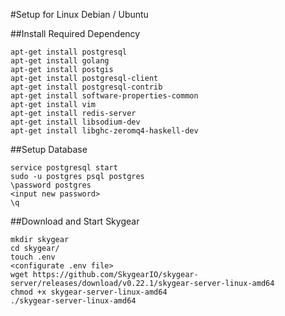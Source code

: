 #Setup for Linux Debian / Ubuntu

##Install Required Dependency

```
apt-get install postgresql
apt-get install golang
apt-get install postgis
apt-get install postgresql-client
apt-get install postgresql-contrib
apt-get install software-properties-common
apt-get install vim
apt-get install redis-server
apt-get install libsodium-dev
apt-get install libghc-zeromq4-haskell-dev
```

##Setup Database
```
service postgresql start
sudo -u postgres psql postgres
\password postgres
<input new password>
\q
```

##Download and Start Skygear
```
mkdir skygear
cd skygear/
touch .env
<configurate .env file>
wget https://github.com/SkygearIO/skygear-server/releases/download/v0.22.1/skygear-server-linux-amd64
chmod +x skygear-server-linux-amd64 
./skygear-server-linux-amd64 
```
